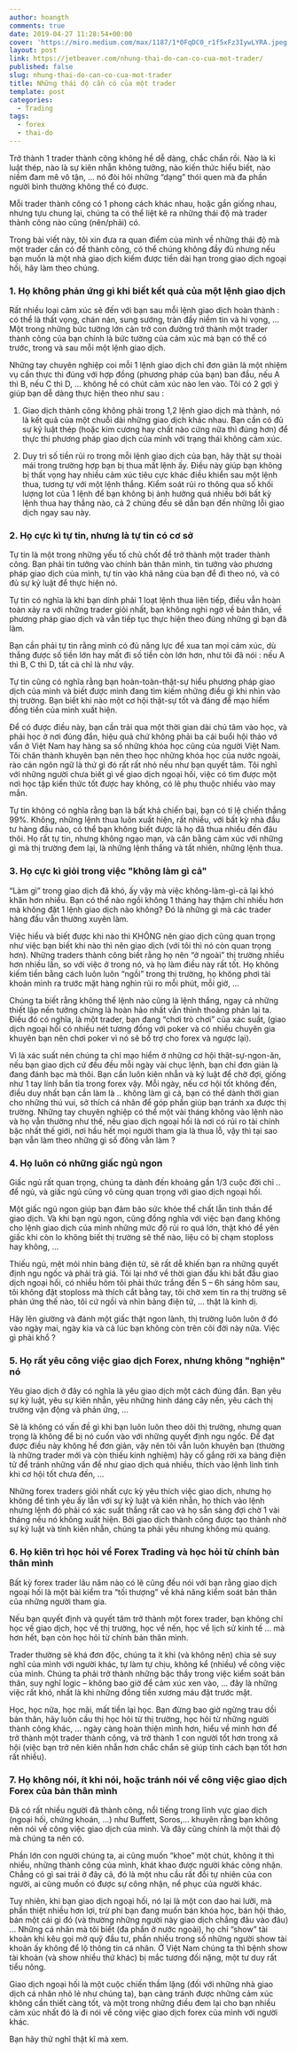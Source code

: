```yaml
---
author: hoangth
comments: true
date: 2019-04-27 11:28:54+00:00
cover: 'https://miro.medium.com/max/1187/1*0FqDC0_r1f5xFz3IywLYRA.jpeg'
layout: post
link: https://jetbeaver.com/nhung-thai-do-can-co-cua-mot-trader/
published: false
slug: nhung-thai-do-can-co-cua-mot-trader
title: Những thái độ cần có của một trader
template: post
categories:
  - Trading
tags:
  - forex
  - thai-do
---
```


Trở thành 1 trader thành công không hề dễ dàng, chắc chắn rồi. Nào là kỉ luật thép, nào là sự kiên nhẫn không tưởng, nào kiến thức hiểu biết, nào niềm đam mê vô tận, … nó đòi hỏi những “dạng” thói quen mà đa phần người bình thường không thể có được.

Mỗi trader thành công có 1 phong cách khác nhau, hoặc gần giống nhau, nhưng tựu chung lại, chúng ta có thể liệt kê ra những thái độ mà trader thành công nào cũng (nên/phải) có.

Trong bài viết này, tôi xin đưa ra quan điểm của mình về những thái độ mà một trader cần có để thành công, có thể chúng không đầy đủ nhưng nếu bạn muốn là một nhà giao dịch kiếm được tiền dài hạn trong giao dịch ngoại hối, hãy làm theo chúng.

### 1. Họ không phản ứng gì khi biết kết quả của một lệnh giao dịch

Rất nhiều loại cảm xúc sẽ đến với bạn sau mỗi lệnh giao dịch hoàn thành : có thể là thất vọng, chán nản, sung sướng, tràn đầy niềm tin và hi vọng, … Một trong những bức tường lớn cản trở con đường trở thành một trader thành công của bạn chính là bức tường của cảm xúc mà bạn có thể có trước, trong và sau mỗi một lệnh giao dịch.

Những tay chuyên nghiệp coi mỗi 1 lệnh giao dịch chỉ đơn giản là một nhiệm vụ cần thực thi đúng với hợp đồng (phương pháp của bạn) ban đầu, nếu A thì B, nếu C thì D, … không hề có chút cảm xúc nào len vào. Tôi có 2 gợi ý giúp bạn dễ dàng thực hiện theo như sau :

1. Giao dịch thành công không phải trong 1,2 lệnh giao dịch mà thành, nó là kết quả của một chuỗi dài những giao dịch khác nhau. Bạn cần có đủ sự kỷ luật thép (hoặc kim cương hay chất nào cứng nữa thì đúng hơn) để thực thi phương pháp giao dịch của mình với trạng thái không cảm xúc.

2) Duy trì số tiền rủi ro trong mỗi lệnh giao dịch của bạn, hãy thật sự thoải mái trong trường hợp bạn bị thua mất lệnh ấy. Điều này giúp bạn không bị thất vọng hay nhiều cảm xúc tiêu cực khác điều khiển sau một lệnh thua, tương tự với một lệnh thắng. Kiểm soát rủi ro thông qua số khối lượng lot của 1 lệnh để bạn không bị ảnh hưởng quá nhiều bởi bất kỳ lệnh thua hay thắng nào, cả 2 chúng đều sẽ dẫn bạn đến những lỗi giao dịch ngay sau này.

### 2. Họ cực kì tự tin, nhưng là tự tin có cơ sở

Tự tin là một trong những yếu tố chủ chốt để trở thành một trader thành công. Bạn phải tin tưởng vào chính bản thân mình, tin tưởng vào phương pháp giao dịch của mình, tự tin vào khả năng của bạn để đi theo nó, và có đủ sự kỷ luật để thực hiện nó.

Tự tin có nghĩa là khi bạn dính phải 1 loạt lệnh thua liên tiếp, điều vẫn hoàn toàn xảy ra với những trader giỏi nhất, bạn không nghi ngờ về bản thân, về phương pháp giao dịch và vẫn tiếp tục thực hiện theo đúng những gì bạn đã làm.

Bạn cần phải tự tin rằng mình có đủ năng lực để xua tan mọi cảm xúc, dù thắng được số tiền lớn hay mất đi số tiền còn lớn hơn, như tôi đã nói : nếu A thì B, C thì D, tất cả chỉ là như vậy.

Tự tin cũng có nghĩa rằng bạn hoàn-toàn-thật-sự hiểu phương pháp giao dịch của mình và biết được mình đang tìm kiếm những điều gì khi nhìn vào thị trường. Bạn biết khi nào một cơ hội thật-sự tốt và đáng để mạo hiểm đồng tiền của mình xuất hiện.

Để có được điều này, bạn cần trải qua một thời gian dài chú tâm vào học, và phải học ở nơi đúng đắn, hiệu quả chứ không phải ba cái buổi hội thảo vớ vẩn ở Việt Nam hay hàng sa số những khóa học cũng của người Việt Nam. Tôi chân thành khuyên bạn nên theo học những khóa học của nước ngoài, rào cản ngôn ngữ là thứ gì đó rất rất nhỏ nếu như bạn quyết tâm. Tôi nghĩ với những người chưa biết gì về giao dịch ngoại hối, việc có tìm được một nơi học tập kiến thức tốt được hay không, có lẽ phụ thuộc nhiều vào may mắn.

Tự tin không có nghĩa rằng bạn là bất khả chiến bại, bạn có tỉ lệ chiến thắng 99%. Không, những lệnh thua luôn xuất hiện, rất nhiều, với bất kỳ nhà đầu tư hàng đầu nào, có thể bạn không biết được là họ đã thua nhiều đến đâu thôi. Họ rất tự tin, nhưng không ngạo mạn, và cân bằng cảm xúc với những gì mà thị trường đem lại, là những lệnh thắng và tất nhiên, những lệnh thua.

### 3. Họ cực kì giỏi trong việc "không làm gì cả"

“Làm gì” trong giao dịch đã khó, ấy vậy mà việc không-làm-gì-cả lại khó khăn hơn nhiều. Bạn có thể nào ngồi không 1 tháng hay thậm chí nhiều hơn mà không đặt 1 lệnh giao dịch nào không? Đó là những gì mà các trader hàng đầu vẫn thường xuyên làm.

Việc hiểu và biết được khi nào thì KHÔNG nên giao dịch cũng quan trọng như việc bạn biết khi nào thì nên giao dịch (với tôi thì nó còn quan trọng hơn). Những traders thành công biết rằng họ nên “ở ngoài” thị trường nhiều hơn nhiều lần, so với việc ở trong nó, và họ làm điều này rất tốt. Họ không kiếm tiền bằng cách luôn luôn “ngồi” trong thị trường, họ không phơi tài khoản mình ra trước mặt hàng nghìn rủi ro mỗi phút, mỗi giờ, …

Chúng ta biết rằng không thể lệnh nào cũng là lệnh thắng, ngay cả những thiết lập nến tưởng chừng là hoàn hảo nhất vẫn thỉnh thoảng phản lại ta. Điều đó có nghĩa, là một trader, bạn đang “chơi trò chơi” của xác suất, (giao dịch ngoại hối có nhiều nét tương đồng với poker và có nhiều chuyên gia khuyên bạn nên chơi poker vì nó sẽ bổ trợ cho forex và ngược lại).

Vì là xác suất nên chúng ta chỉ mạo hiểm ở những cơ hội thật-sự-ngon-ăn, nếu bạn giao dịch cứ đều đều mỗi ngày vài chục lệnh, bạn chỉ đơn giản là đang đánh bạc mà thôi. Bạn cần luôn kiên nhẫn và kỷ luật để chờ đợi, giống như 1 tay lính bắn tỉa trong forex vậy. Mỗi ngày, nếu cơ hội tốt không đến, điều duy nhất bạn cần làm là .. không làm gì cả, bạn có thể dành thời gian cho những thú vui, sở thích cá nhân để góp phần giúp bạn tránh xa được thị trường. Những tay chuyên nghiệp có thể một vài tháng không vào lệnh nào và họ vẫn thường như thế, nếu giao dịch ngoại hối là nơi có rủi ro tài chính bậc nhất thế giới, nơi hầu hết mọi người tham gia là thua lỗ, vậy thì tại sao bạn vẫn làm theo những gì số đông vẫn làm ?

### 4. Họ luôn có những giấc ngủ ngon

Giấc ngủ rất quan trọng, chúng ta dành đến khoảng gần 1/3 cuộc đời chỉ .. để ngủ, và giấc ngủ cũng vô cùng quan trọng với giao dịch ngoại hối.

Một giấc ngủ ngon giúp bạn đảm bảo sức khỏe thể chất lẫn tinh thần để giao dịch. Và khi bạn ngủ ngon, cũng đồng nghĩa với việc bạn đang không cho lệnh giao dịch của mình những mức độ rủi ro quá lớn, thật khó để yên giấc khi còn lo không biết thị trường sẽ thế nào, liệu có bị chạm stoploss hay không, …

Thiếu ngủ, mệt mỏi nhìn bảng điện tử, sẽ rất dễ khiến bạn ra những quyết định ngu ngốc và phải trả giá. Tôi lại nhớ về thời gian đầu khi bắt đầu giao dịch ngoại hối, có nhiều hôm tôi phải thức trắng đến 5 – 6h sáng hôm sau, tôi không đặt stoploss mà thích cắt bằng tay, tôi chờ xem tin ra thị trường sẽ phản ứng thế nào, tôi cứ ngồi và nhìn bảng điện tử, … thật là kinh dị.

Hãy lên giường và đánh một giấc thật ngon lành, thị trường luôn luôn ở đó vào ngày mai, ngày kia và cả lúc bạn không còn trên cõi đời này nữa. Việc gì phải khổ ?

### 5. Họ rất yêu công việc giao dịch Forex, nhưng không "nghiện" nó

Yêu giao dịch ở đây có nghĩa là yêu giao dịch một cách đúng đắn. Bạn yêu sự kỷ luật, yêu sự kiên nhẫn, yêu những hình dáng cây nến, yêu cách thị trường vận động và phản ứng, …

Sẽ là không có vấn đề gì khi bạn luôn luôn theo dõi thị trường, nhưng quan trọng là không để bị nó cuốn vào với những quyết định ngu ngốc. Để đạt được điều này không hề đơn giản, vậy nên tôi vẫn luôn khuyên bạn (thường là những trader mới và còn thiếu kinh nghiệm) hãy cố gắng rời xa bảng điện tử để tránh những vấn đề như giao dịch quá nhiều, thích vào lệnh linh tinh khi cơ hội tốt chưa đến, …

Những forex traders giỏi nhất cực kỳ yêu thích việc giao dịch, nhưng họ không để tình yêu ấy lẫn với sự kỷ luật và kiên nhẫn, họ thích vào lệnh nhưng lệnh đó phải có xác suất thắng rất cao và họ sẵn sàng đợi chờ 1 vài tháng nếu nó không xuất hiện. Bởi giao dịch thành công được tạo thành nhờ sự kỷ luật và tính kiên nhẫn, chúng ta phải yêu nhưng không mù quáng.

### 6. Họ kiên trì học hỏi về Forex Trading và học hỏi từ chính bản thân mình

Bất kỳ forex trader lâu năm nào có lẽ cũng đều nói với bạn rằng giao dịch ngoại hối là một bài kiểm tra “tối thượng” về khả năng kiểm soát bản thân của những người tham gia.

Nếu bạn quyết định và quyết tâm trở thành một forex trader, bạn không chỉ học về giao dịch, học về thị trường, học về nến, học về lịch sử kinh tế … mà hơn hết, bạn còn học hỏi từ chính bản thân mình.

Trader thường sẽ khá đơn độc, chúng ta ít khi (và không nên) chia sẻ suy nghĩ của mình với người khác, tự làm tự chịu, không kể (nhiều) về công việc của mình. Chúng ta phải trở thành những bậc thầy trong việc kiểm soát bản thân, suy nghĩ logic – không bao giờ để cảm xúc xen vào, … đây là những việc rất khó, nhất là khi những đồng tiền xương máu đặt trước mặt.

Học, học nữa, học mãi, mất tiền lại học. Bạn đừng bao giờ ngừng trau dồi bản thân, hãy luôn cầu thị học hỏi từ thị trường, học hỏi từ những người thành công khác, … ngày càng hoàn thiện mình hơn, hiểu về mình hơn để trở thành một trader thành công, và trở thành 1 con người tốt hơn trong xã hội (việc bạn trở nên kiên nhẫn hơn chắc chắn sẽ giúp tính cách bạn tốt hơn rất nhiều).

### 7. Họ không nói, ít khi nói, hoặc tránh nói về công việc giao dịch Forex của bản thân mình

Đã có rất nhiều người đã thành công, nổi tiếng trong lĩnh vực giao dịch (ngoại hối, chứng khoán, …) như Buffett, Soros,… khuyên rằng bạn không nên nói về công việc giao dịch của mình. Và đây cũng chính là một thái độ mà chúng ta nên có.

Phần lớn con người chúng ta, ai cũng muốn “khoe” một chút, không ít thì nhiều, những thành công của mình, khát khao được người khác công nhận. Chẳng có gì sai trái ở đây cả, đó là một nhu cầu rất đỗi tự nhiên của con người, ai cũng muốn có được sự công nhận, nể phục của người khác.

Tuy nhiên, khi bạn giao dịch ngoại hối, nó lại là một con dao hai lưỡi, mà phần thiệt nhiều hơn lợi, trừ phi bạn đang muốn bán khóa học, bán hội thảo, bán một cái gì đó (và thường những người này giao dịch chẳng đâu vào đâu) … Những cá nhân mà tôi biết (đa phần ở nước ngoài), họ chỉ “show” tài khoản khi kêu gọi mở quỹ đầu tư, phần nhiều trong số những người show tài khoản ấy không để lộ thông tin cá nhân. Ở Việt Nam chúng ta thì bệnh show tài khoản (và show nhiều thứ khác) bị mắc tương đối nặng, một tư duy rất tiểu nông.

Giao dịch ngoại hối là một cuộc chiến thầm lặng (đối với những nhà giao dịch cá nhân nhỏ lẻ như chúng ta), bạn càng tránh được những cảm xúc không cần thiết càng tốt, và một trong những điều đem lại cho bạn nhiều cảm xúc nhất đó là đi nói về công việc giao dịch forex của mình với người khác.

Bạn hãy thử nghĩ thật kĩ mà xem.
